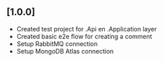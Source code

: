 

## [1.0.0]

- Created test project for .Api en .Application layer
- Created basic e2e flow for creating a comment
- Setup RabbitMQ connection
- Setup MongoDB Atlas connection